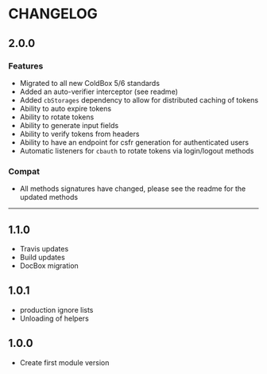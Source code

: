 # CHANGELOG

## 2.0.0

### Features

* Migrated to all new ColdBox 5/6 standards
* Added an auto-verifier interceptor (see readme)
* Added `cbStorages` dependency to allow for distributed caching of tokens
* Ability to auto expire tokens
* Ability to rotate tokens
* Ability to generate input fields
* Ability to verify tokens from headers
* Ability to have an endpoint for csfr generation for authenticated users 
* Automatic listeners for `cbauth` to rotate tokens via login/logout methods

### Compat

* All methods signatures have changed, please see the readme for the updated methods

---

## 1.1.0

* Travis updates
* Build updates
* DocBox migration

## 1.0.1

* production ignore lists
* Unloading of helpers

## 1.0.0

* Create first module version

